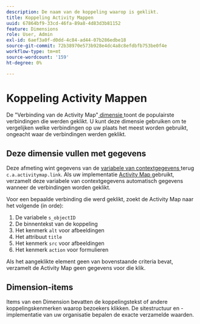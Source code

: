 ```yaml
---
description: De naam van de koppeling waarop is geklikt.
title: Koppeling Activity Mappen
uuid: 67864bf9-33cd-46fa-89a8-4d83d3b81152
feature: Dimensions
role: User, Admin
exl-id: 6aef3a0f-d0dd-4c84-ad44-07b286edbe18
source-git-commit: 72b38970e573b928e4dc4a8c8efdbfb753be0f4e
workflow-type: tm+mt
source-wordcount: '159'
ht-degree: 0%

---
```


# Koppeling Activity Mappen

De &quot;Verbinding van de Activity Map&quot;[ dimensie ](overview.md) toont de populairste verbindingen die werden geklikt. U kunt deze dimensie gebruiken om te vergelijken welke verbindingen op uw plaats het meest worden gebruikt, ongeacht waar de verbindingen werden geklikt.

## Deze dimensie vullen met gegevens

Deze afmeting wint gegevens van de [ variabele van contextgegevens ](/help/implement/vars/page-vars/contextdata.md) terug `c.a.activitymap.link`. Als uw implementatie [ Activity Map ](/help/analyze/activity-map/overview.md) gebruikt, verzamelt deze variabele van contextgegevens automatisch gegevens wanneer de verbindingen worden geklikt.

Voor een bepaalde verbinding die werd geklikt, zoekt de Activity Map naar het volgende (in orde):

1. De variabele `s_objectID`
1. De binnentekst van de koppeling
1. Het kenmerk `alt` voor afbeeldingen
1. Het attribuut `title`
1. Het kenmerk `src` voor afbeeldingen
1. Het kenmerk `action` voor formulieren

Als het aangeklikte element geen van bovenstaande criteria bevat, verzamelt de Activity Map geen gegevens voor die klik.

## Dimension-items

Items van een Dimension bevatten de koppelingstekst of andere koppelingskenmerken waarop bezoekers klikken. De sitestructuur en -implementatie van uw organisatie bepalen de exacte verzamelde waarden.
